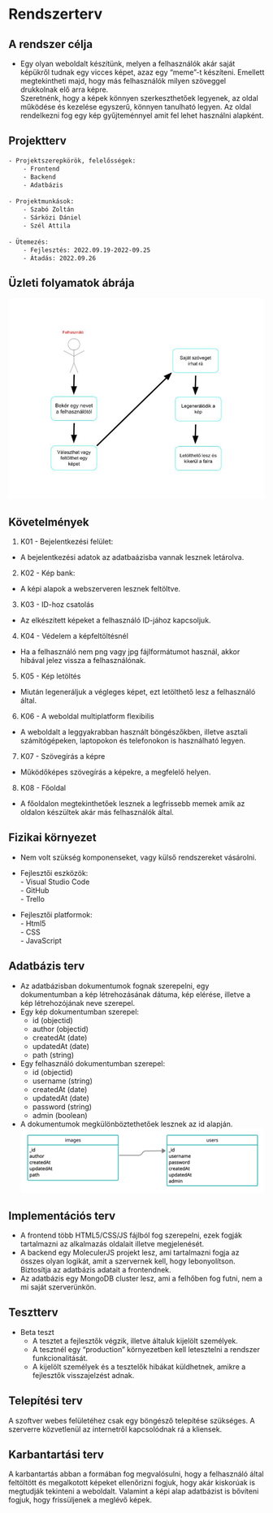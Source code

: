 # Rendszerterv
## A rendszer célja
- Egy olyan weboldalt készítünk, melyen a felhasználók akár saját képükről tudnak egy vicces képet, azaz egy “meme”-t készíteni. Emellett megtekintheti majd, hogy más felhasználók milyen szöveggel drukkolnak elő arra képre.  
Szeretnénk, hogy a képek könnyen szerkeszthetőek legyenek, az oldal működése és kezelése egyszerű, könnyen tanulható legyen. Az oldal rendelkezni fog egy kép gyűjteménnyel amit fel lehet használni alapként.
## Projektterv
    - Projektszerepkörök, felelősségek: 
        - Frontend
        - Backend
        - Adatbázis

    - Projektmunkások:
        - Szabó Zoltán
        - Sárközi Dániel
        - Szél Attila

    - Ütemezés:
        - Fejlesztés: 2022.09.19-2022-09.25
        - Átadás: 2022.09.26

## Üzleti folyamatok ábrája
![Ábra 1](/Doc/imgs/abra1.jpg)
## Követelmények
1. K01 - Bejelentkezési felület:
- A bejelentkezési adatok az adatbaázisba vannak lesznek letárolva.
2. K02 - Kép bank:
- A képi alapok a webszerveren lesznek feltöltve. 
3. K03 - ID-hoz csatolás
- Az elkészített képeket a felhasználó ID-jához kapcsoljuk.
4. K04 - Védelem a képfeltöltésnél
- Ha a felhasználó nem png vagy jpg fájlformátumot használ, akkor hibával jelez vissza a felhasználónak.
5. K05 - Kép letöltés
- Miután legeneráljuk a végleges képet, ezt letölthető lesz a felhasználó által.
6. K06 - A weboldal multiplatform flexibilis
- A weboldalt a leggyakrabban használt böngészőkben, illetve asztali számítógépeken, laptopokon és telefonokon is használható legyen.
7. K07 - Szövegírás a képre
- Működőképes szövegírás a képekre, a megfelelő helyen.
8. K08 - Főoldal
- A főoldalon megtekinthetőek lesznek a legfrissebb memek amik az oldalon készültek akár más felhasználók által.

## Fizikai környezet
- Nem volt szükség komponenseket, vagy külső rendszereket vásárolni.

- Fejlesztői eszközök:  
        - Visual Studio Code  
        - GitHub  
        - Trello  
  
- Fejlesztői platformok:  
        - Html5  
        - CSS  
        - JavaScript  

## Adatbázis terv
- Az adatbázisban dokumentumok fognak szerepelni, egy dokumentumban a kép létrehozásának dátuma, kép elérése, illetve a kép létrehozójának neve szerepel.
- Egy kép dokumentumban szerepel:
    - id (objectid)
    - author (objectid)
    - createdAt (date)
    - updatedAt (date)
    - path (string)
- Egy felhasználó dokumentumban szerepel:
    - id (objectid)
    - username (string)
    - createdAt (date)
    - updatedAt (date)
    - password (string)
    - admin (boolean)
- A dokumentumok megkülönböztethetőek lesznek az id alapján.
![Ábra 2](/Doc/imgs/abra2.jpeg)

## Implementációs terv
  - A frontend több HTML5/CSS/JS fájlból fog szerepelni, ezek fogják tartalmazni az alkalmazás oldalait illetve megjelenését.
  - A backend egy MoleculerJS projekt lesz, ami tartalmazni fogja az összes olyan logikát, amit a szervernek kell, hogy lebonyolítson. Biztosítja az adatbázis adatait a frontendnek.
- Az adatbázis egy MongoDB cluster lesz, ami a felhőben fog futni, nem a mi saját szerverünkön.

## Tesztterv
- Beta teszt
    - A tesztet a fejlesztők végzik, illetve általuk kijelölt személyek.
    - A tesztnél egy “production” környezetben kell letesztelni a rendszer funkcionalitását.
    - A kijelölt személyek és a tesztelők hibákat küldhetnek, amikre a fejlesztők visszajelzést adnak.
## Telepítési terv
A szoftver webes felületéhez csak egy böngésző telepítése szükséges. A szerverre közvetlenül az internetről kapcsolódnak rá a kliensek.
## Karbantartási terv
A karbantartás abban a formában fog megvalósulni, hogy a felhasználó által feltöltött és megalkotott képeket ellenőrizni fogjuk, hogy akár kiskorúak is megtudják tekinteni a weboldalt. Valamint a képi alap adatbázist is bővíteni fogjuk, hogy frissüljenek a meglévő képek.